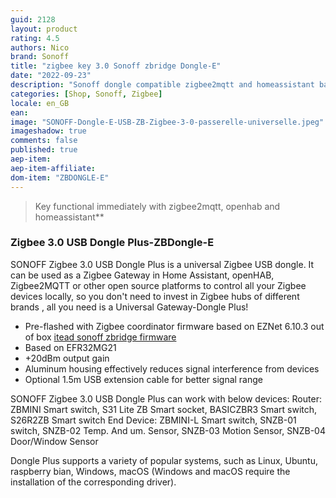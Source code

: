 ```yaml
---
guid: 2128
layout: product
rating: 4.5
authors: Nico
brand: Sonoff
title: "zigbee key 3.0 Sonoff zbridge Dongle-E"
date: "2022-09-23"
description: "Sonoff dongle compatible zigbee2mqtt and homeassistant based on cc2652 chip"
categories: [Shop, Sonoff, Zigbee]
locale: en_GB
ean:
image: "SONOFF-Dongle-E-USB-ZB-Zigbee-3-0-passerelle-universelle.jpeg"
imageshadow: true
comments: false
published: true
aep-item: 
aep-item-affiliate: 
dom-item: "ZBDONGLE-E"
---
```


> Key functional immediately with zigbee2mqtt, openhab and homeassistant**

### Zigbee 3.0 USB Dongle Plus-ZBDongle-E

SONOFF Zigbee 3.0 USB Dongle Plus is a universal Zigbee USB dongle. It can be used as a Zigbee Gateway in Home Assistant, openHAB, Zigbee2MQTT or other open source platforms to control all your Zigbee devices locally, so you don't need to invest in Zigbee hubs of different brands , all you need is a Universal Gateway-Dongle Plus!

- Pre-flashed with Zigbee coordinator firmware based on EZNet 6.10.3 out of box
[itead sonoff zbridge firmware](https://github.com/itead/Sonoff_Zigbee_Dongle_Firmware)
- Based on EFR32MG21
- +20dBm output gain
- Aluminum housing effectively reduces signal interference from devices
- Optional 1.5m USB extension cable for better signal range

SONOFF Zigbee 3.0 USB Dongle Plus can work with below devices:
Router: ZBMINI Smart switch, S31 Lite ZB Smart socket, BASICZBR3 Smart switch, S26R2ZB Smart switch
End Device: ZBMINI-L Smart switch, SNZB-01 switch, SNZB-02 Temp. And um. Sensor, SNZB-03 Motion Sensor, SNZB-04 Door/Window Sensor


Dongle Plus supports a variety of popular systems, such as Linux, Ubuntu, raspberry bian, Windows, macOS (Windows and macOS require the installation of the corresponding driver).
